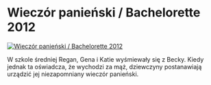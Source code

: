 Wieczór panieński / Bachelorette 2012 
=============
[![Wieczór panieński / Bachelorette 2012 ](http://vidos.pl/images/player.gif)](http://vidos.pl/wieczor-panienski-bachelorette-2012)

 W szkole średniej Regan, Gena i Katie wyśmiewały się z Becky. Kiedy jednak ta oświadcza, że wychodzi za mąż, dziewczyny postanawiają urządzić jej niezapomniany wieczór panieński.
